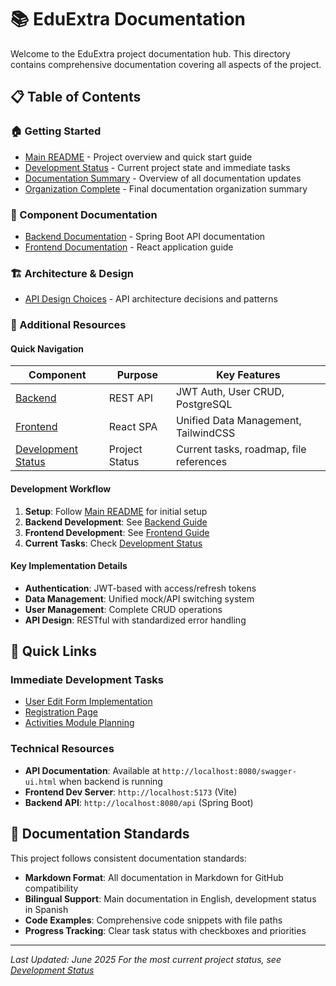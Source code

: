 # 📚 EduExtra Documentation

Welcome to the EduExtra project documentation hub. This directory contains comprehensive documentation covering all aspects of the project.

## 📋 Table of Contents

### 🏠 Getting Started
- [Main README](../README.md) - Project overview and quick start guide
- [Development Status](./DEVELOPMENT_STATUS.md) - Current project state and immediate tasks
- [Documentation Summary](./DOCUMENTATION_SUMMARY.md) - Overview of all documentation updates
- [Organization Complete](./ORGANIZATION_COMPLETE.md) - Final documentation organization summary

### 🔧 Component Documentation
- [Backend Documentation](../backend/README.md) - Spring Boot API documentation
- [Frontend Documentation](../frontend/README.md) - React application guide

### 🏗️ Architecture & Design
- [API Design Choices](./api-design-choices.md) - API architecture decisions and patterns

### 📖 Additional Resources

#### Quick Navigation
| Component | Purpose | Key Features |
|-----------|---------|--------------|
| [Backend](../backend/README.md) | REST API | JWT Auth, User CRUD, PostgreSQL |
| [Frontend](../frontend/README.md) | React SPA | Unified Data Management, TailwindCSS |
| [Development Status](./DEVELOPMENT_STATUS.md) | Project Status | Current tasks, roadmap, file references |

#### Development Workflow
1. **Setup**: Follow [Main README](../README.md) for initial setup
2. **Backend Development**: See [Backend Guide](../backend/README.md)
3. **Frontend Development**: See [Frontend Guide](../frontend/README.md)
4. **Current Tasks**: Check [Development Status](./DEVELOPMENT_STATUS.md)

#### Key Implementation Details
- **Authentication**: JWT-based with access/refresh tokens
- **Data Management**: Unified mock/API switching system
- **User Management**: Complete CRUD operations
- **API Design**: RESTful with standardized error handling

## 🚀 Quick Links

### Immediate Development Tasks
- [User Edit Form Implementation](./DEVELOPMENT_STATUS.md#1-formulario-de-edición-de-usuario-crítico---pieza-final-faltante)
- [Registration Page](./DEVELOPMENT_STATUS.md#2-página-de-registro)
- [Activities Module Planning](./DEVELOPMENT_STATUS.md#fase-2-sistema-de-gestión-de-actividades-3-5-días)

### Technical Resources
- **API Documentation**: Available at `http://localhost:8080/swagger-ui.html` when backend is running
- **Frontend Dev Server**: `http://localhost:5173` (Vite)
- **Backend API**: `http://localhost:8080/api` (Spring Boot)

## 📝 Documentation Standards

This project follows consistent documentation standards:
- **Markdown Format**: All documentation in Markdown for GitHub compatibility
- **Bilingual Support**: Main documentation in English, development status in Spanish
- **Code Examples**: Comprehensive code snippets with file paths
- **Progress Tracking**: Clear task status with checkboxes and priorities

---

*Last Updated: June 2025*
*For the most current project status, see [Development Status](./DEVELOPMENT_STATUS.md)*
